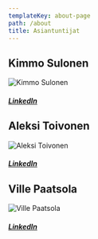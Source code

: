 ```yaml
---
templateKey: about-page
path: /about
title: Asiantuntijat
---
```

## Kimmo Sulonen

![Kimmo Sulonen](/img/kimmo.png "Kimmo Sulonen")

##### [LinkedIn](https://www.linkedin.com/in/ksulonen/)

## Aleksi Toivonen

![Aleksi Toivonen](/img/aleksi.png "Aleksi Toivonen")

##### [LinkedIn](https://fi.linkedin.com/in/aleksi-toivonen-b3683b13b)


## Ville Paatsola

![Ville Paatsola](/img/ville.png "Ville Paatsola")

##### [LinkedIn](https://fi.linkedin.com/in/ville-paatsola-1585661b8)